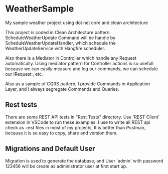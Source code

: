 # WeatherSample
My sample weather project using dot net core and clean architecture

This project is coded in Clean Architecture pattern. 
ScheduleWeatherUpdate Command will be handle by ScheduleWeatherUpdateHandler, which schedule the WeatherUpdateService with Hangfire scheduler.

Also there is a Mediator in Controller which handle any Request automatically. Using mediator pattern for Controller actions is so usefull because we can easily measure and log our commands, we can schedule our IRequest , etc.

Also as a sample of CQRS pattern, I provide Commands in Application Layer, and I always segregate Commands and Queries.

## Rest tests
There are some REST API tests in "Rest Tests" directory. Use 'REST Client' extension in VSCode to run these examples. I use to write all REST api check as .rest files in most of my projects, It is better than Postman, because it is so easy to copy, share and version them.

## Migrations and Default User
Migration is used to generate the database, and User 'admin' with password 123456 will be create as administrator user at first start up.
